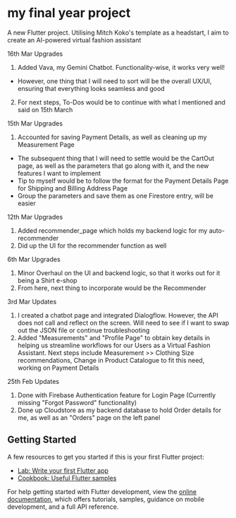 # my final year project

A new Flutter project. Utilising Mitch Koko's template as a headstart, I aim to create an AI-powered virtual fashion assistant 

16th Mar Upgrades
1. Added Vava, my Gemini Chatbot. Functionality-wise, it works very well!
- However, one thing that I will need to sort will be the overall UX/UI, ensuring that everything looks seamless and good
2. For next steps, To-Dos would be to continue with what I mentioned and said on 15th March

15th Mar Upgrades
1. Accounted for saving Payment Details, as well as cleaning up my Measurement Page
- The subsequent thing that I will need to settle would be the CartOut page, as well as the parameters that go along with it, and the new features I want to implement
- Tip to myself would be to follow the format for the Payment Details Page for Shipping and Billing Address Page
- Group the parameters and save them as one Firestore entry, will be easier

12th Mar Upgrades
1. Added recommender_page which holds my backend logic for my auto-recommender
2. Did up the UI for the recommender function as well

6th Mar Upgrades
1. Minor Overhaul on the UI and backend logic, so that it works out for it being a Shirt e-shop
2. From here, next thing to incorporate would be the Recommender 

3rd Mar Updates
1. I created a chatbot page and integrated Dialogflow. However, the API does not call and reflect on the screen. Will need to see 
if I want to swap out the JSON file or continue troubleshooting
2. Added "Measurements" and "Profile Page" to obtain key details in helping us streamline workflows for our Users as a Virtual Fashion Assistant.
Next steps include Measurement >> Clothing Size recommendations, Change in Product Catalogue to fit this need, working on Payment Details 

25th Feb Updates
1. Done with Firebase Authentication feature for Login Page (Currently missing "Forgot Password" functionality)
2. Done up Cloudstore as my backend database to hold Order details for me, as well as an "Orders" page on the left panel 

## Getting Started
A few resources to get you started if this is your first Flutter project:

- [Lab: Write your first Flutter app](https://docs.flutter.dev/get-started/codelab)
- [Cookbook: Useful Flutter samples](https://docs.flutter.dev/cookbook)

For help getting started with Flutter development, view the
[online documentation](https://docs.flutter.dev/), which offers tutorials,
samples, guidance on mobile development, and a full API reference.
